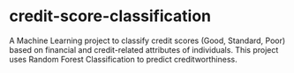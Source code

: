# credit-score-classification
A Machine Learning project to classify credit scores (Good, Standard, Poor) based on financial and credit-related attributes of individuals. This project uses Random Forest Classification to predict creditworthiness.
